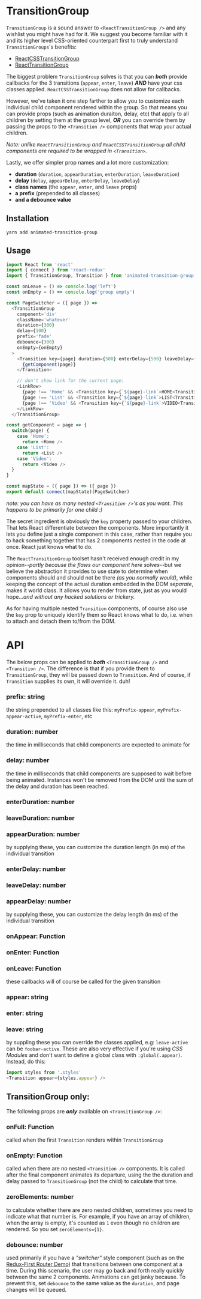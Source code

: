 # TransitionGroup

`TransitionGroup` is a sound answer to `<ReactTransitionGroup />` and any wishlist you might have had for it. 
We suggest you become familiar with it and its higher level CSS-oriented counterpart first to truly understand `TransitionGroups`'s benefits:

* [ReactCSSTransitionGroup](https://facebook.github.io/react/docs/animation.html)
* [ReactTransitionGroup](https://facebook.github.io/react/docs/animation.html#low-level-api-reacttransitiongroup)


The biggest problem `TransitionGroup` solves is that you can ***both*** provide callbacks for the 3 transitions (`appear`, `enter`, `leave`) ***AND***
have your css classes applied. `ReactCSSTransitionGroup` does not allow for callbacks.

However, we've taken it one step farther to allow you to customize each individual child component rendered within the group. So that
means you can provide props (such as animation duraiton, delay, etc) that apply to all children by setting them at the group level,
***OR*** you can override them by passing the props to the `<Transition />` components that wrap your actual children. 

*Note: unlike `ReactTransitionGroup`
and `ReactCSSTransitionGroup` all child components are required to be wrapped in `<Transition>`.*

Lastly, we offer simpler prop names and a lot more customization:

* **duration** (`duration`, `appearDuration`, `enterDuration`, `leaveDuration`)
* **delay** (`delay`, `appearDelay`, `enterDelay`, `leaveDelay`)
* **class names** (the `appear`, `enter`, and `leave` props)
* **a prefix** (prepended to all classes)
* **and a debounce value**

## Installation
```yarn add animated-transition-group```


## Usage

```javascript
import React from 'react'
import { connect } from 'react-redux'
import { TransitionGroup, Transition } from 'animated-transition-group'

const onLeave = () => console.log('left')
const onEmpty = () => console.log('group empty')

const PageSwitcher = ({ page }) =>
  <TransitionGroup 
    component='div'
    className='whatever'
    duration={300}
    delay={100}
    prefix='fade'
    debounce={300}
    onEmpty={onEmpty}
  >
    <Transition key={page} duration={500} enterDelay={500} leaveDelay={0} onLeave={onLeave}>
      {getComponent(page)}
    </Transition>

    // don't show link for the current page:
    <LinkRow>
      {page !== 'Home' && <Transition key={`${page}-link`>HOME<Transition>}
      {page !== 'List' && <Transition key={`${page}-link`>LIST<Transition>}
      {page !== 'Video' && <Transition key={`${page}-link`>VIDEO<Transition>}
    </LinkRow>
  </TransitionGroup>

const getComponent = page => {
  switch(page) {
    case 'Home':  
      return <Home />
    case 'List':  
      return <List />
    case 'Video':  
      return <Video />
  }
}

const mapState = ({ page }) => ({ page })
export default connect(mapState)(PageSwitcher)
```
*note: you can have as many nested `<Transition />`'s as you want. This happens to be primarily for one child :)*

The secret ingredient is obviously the `key` property passed to your children. That lets React differentiate between
the components. More importantly it lets you define just a single component in this case, rather than require you to
hack something together that has 2 components nested in the code at once. React just knows what to do. 

The `ReactTransitionGroup`
toolset hasn't received enough credit in my opinion--*partly because the flaws our component here solves*--but we believe the abstraction
it provides to use state to determine when components should and should not be there *(as you normally would)*, while keeping the concept of the actual 
duration embedded in the DOM *separate*, makes it world class. It allows you to render from state, just as you would hope...*and
without any hacked solutions or trickery.*

As for having multiple nested `Transition` components, of course also use the `key` prop to uniquely identify them so React
knows what to do, i.e. when to attach and detach them to/from the DOM.

# API
The below props can be applied to ***both*** `<TransitionGroup />` and `<Transition />`. The difference is that if
you provide them to `TransitionGroup`, they will be passed down to `Transition`. And of course, if `Transition`
supplies its own, it will override it. duh!

### prefix: string
the string prepended to all classes like this: `myPrefix-appear`, `myPrefix-appear-active`, `myPrefix-enter`, etc

### duration: number
the time in milliseconds that child components are expected to animate for

### delay: number
the time in milliseconds that child components are supposed to wait before being animated. Instances won't be 
removed from the DOM until the sum of the delay and duration has been reached.

### enterDuration: number
### leaveDuration: number
### appearDuration: number
by supplying these, you can customize the duration length (in ms) of the individual transition

### enterDelay: number
### leaveDelay: number
### appearDelay: number
by supplying these, you can customize the delay length (in ms) of the individual transition

### onAppear: Function
### onEnter: Function
### onLeave: Function
these callbacks will of course be called for the given transition

### appear: string
### enter: string
### leave: string
by suppling these you can override the classes applied, e.g: `leave-active` can be `foobar-active`. These are also very
effective if you're using *CSS Modules* and don't want to define a global class with `:global(.appear)`. Instead, do this:

```javascript
import styles from '.styles'
<Transition appear={styles.appear} />
```

## TransitionGroup only:
The following props are ***only*** available on `<TransitionGroup />`:

### onFull: Function
called when the first `Transition` renders within `TransitionGroup`

### onEmpty: Function
called when there are no nested `<Transition />` components. It is called after the final component animates its departure, using
the the duration and delay passed to `TransitionGroup` (not the child) to calculate that time.

### zeroElements: number
to calculate whether there are zero nested children, sometimes you need to indicate what that number is. For example,
if you have an array of children, when the array is empty, it's counted as `1` even though no children are rendered. 
So you set `zeroElements={1}`.

### debounce: number
used primarily if you have a *"switcher"* style component (such as on the [Redux-First Router Demo](https://github.com/faceyspacey/redux-first-router-demo)) that transitions between one component at a time. During this scenario, the user may go back and forth really quickly between the same 2 components. Animations can get janky because. To prevent this, set `debounce` to the same value as the `duration`, and page changes will be queued. 
